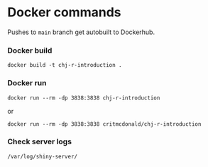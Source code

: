 # Docker commands

Pushes to `main` branch get autobuilt to Dockerhub.

### Docker build

`docker build -t chj-r-introduction .`

### Docker run

`docker run --rm -dp 3838:3838 chj-r-introduction`

or

`docker run --rm -dp 3838:3838 critmcdonald/chj-r-introduction`

### Check server logs

`/var/log/shiny-server/`


